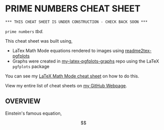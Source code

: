 # PRIME NUMBERS CHEAT SHEET

```txt
*** THIS CHEAT SHEET IS UNDER CONSTRUCTION - CHECK BACK SOON ***
```

`prime numbers` _tbd._

This cheat sheet was built using,

* LaTex Math Mode equations rendered to images using
  [readme2tex-pgfplots](https://github.com/JeffDeCola/readme2tex-pgfplots)
* Graphs were created in
  [my-latex-pgfplots-graphs](https://github.com/JeffDeCola/my-latex-pgfplots-graphs)
  repo using the LaTeX `pgfplots` package

You can see my
[LaTeX Math Mode cheat sheet](https://github.com/JeffDeCola/my-cheat-sheets/tree/master/software/development/languages/latex-math-mode-cheat-sheet)
on how to do this.

View my entire list of cheat sheets on
[my GitHub Webpage](https://jeffdecola.github.io/my-cheat-sheets/).

## OVERVIEW

Einstein's famous equation,

<p align="center"><img alt="$$&#10;E=mc^2&#10;$$" src="svgs/3abb8c75967ebfdd6439c56912f3d75a.svg" align="middle" width="62.901135pt" height="14.175084pt"/></p>
